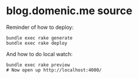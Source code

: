 # blog.domenic.me source

Reminder of how to deploy:

```
bundle exec rake generate
bundle exec rake deploy
```

And how to do local watch:

```
bundle exec rake preview
# Now open up http://localhost:4000/
```
